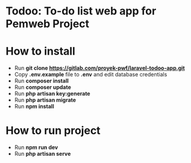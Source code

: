 # Todoo: To-do list web app for Pemweb Project

# How to install
-   Run **git clone https://gitlab.com/proyek-pwf/laravel-todoo-app.git**
-   Copy **.env.example** file to **.env** and edit database credentials
-   Run **composer install**
-   Run **composer update**
-   Run **php artisan key:generate**
-   Run **php artisan migrate**
-   Run **npm install**

# How to run project
-   Run **npm run dev**
-   Run **php artisan serve**